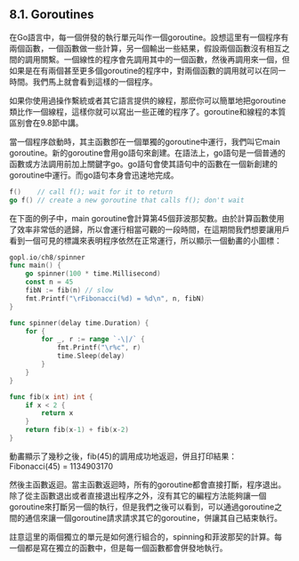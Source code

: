 ## 8.1. Goroutines

在Go語言中，每一個併發的執行單元叫作一個goroutine。設想這里有一個程序有兩個函數，一個函數做一些計算，另一個輸出一些結果，假設兩個函數沒有相互之間的調用關繫。一個線性的程序會先調用其中的一個函數，然後再調用來一個，但如果是在有兩個甚至更多個goroutine的程序中，對兩個函數的調用就可以在同一時間。我們馬上就會看到這樣的一個程序。

如果你使用過操作繫統或者其它語言提供的線程，那麽你可以簡單地把goroutine類比作一個線程，這樣你就可以寫出一些正確的程序了。goroutine和線程的本質區别會在9.8節中講。

當一個程序啟動時，其主函數卽在一個單獨的goroutine中運行，我們叫它main goroutine。新的goroutine會用go語句來創建。在語法上，go語句是一個普通的函數或方法調用前加上關鍵字go。go語句會使其語句中的函數在一個新創建的goroutine中運行。而go語句本身會迅速地完成。

```go
f()    // call f(); wait for it to return
go f() // create a new goroutine that calls f(); don't wait
```

在下面的例子中，main goroutine會計算第45個菲波那契數。由於計算函數使用了效率非常低的遞歸，所以會運行相當可觀的一段時間，在這期間我們想要讓用戶看到一個可見的標識來表明程序依然在正常運行，所以顯示一個動畵的小圖標：

```go
gopl.io/ch8/spinner
func main() {
    go spinner(100 * time.Millisecond)
    const n = 45
    fibN := fib(n) // slow
    fmt.Printf("\rFibonacci(%d) = %d\n", n, fibN)
}

func spinner(delay time.Duration) {
    for {
        for _, r := range `-\|/` {
            fmt.Printf("\r%c", r)
            time.Sleep(delay)
        }
    }
}

func fib(x int) int {
    if x < 2 {
        return x
    }
    return fib(x-1) + fib(x-2)
}

```

動畵顯示了幾秒之後，fib(45)的調用成功地返迴，併且打印結果：
Fibonacci(45) = 1134903170

然後主函數返迴。當主函數返迴時，所有的goroutine都會直接打斷，程序退出。除了從主函數退出或者直接退出程序之外，沒有其它的編程方法能夠讓一個goroutine來打斷另一個的執行，但是我們之後可以看到，可以通過goroutine之間的通信來讓一個goroutine請求請求其它的goroutine，併讓其自己結束執行。

註意這里的兩個獨立的單元是如何進行組合的，spinning和菲波那契的計算。每一個都是寫在獨立的函數中，但是每一個函數都會併發地執行。

